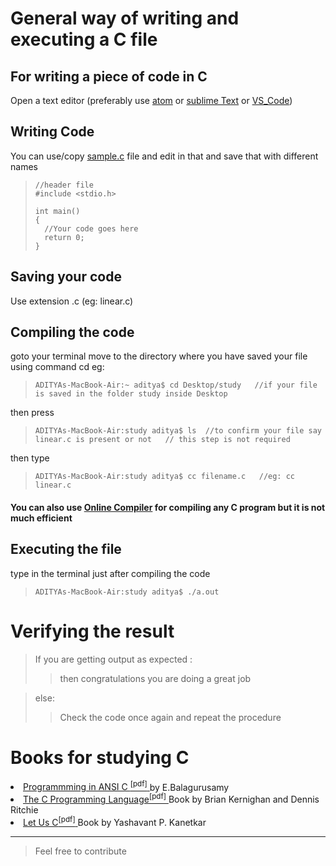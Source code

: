 # General way of writing and executing a C file
## For writing a piece of code in C
Open a text editor (preferably use [atom](https://atom.io) or [sublime Text](https://www.sublimetext.com) or [VS_Code](https://code.visualstudio.com/))

## Writing Code
You can use/copy [sample.c](https://github.com/ramanaditya/beginners/blob/master/C/sample.c) file and edit in that and save that with different names

> ```
> //header file
> #include <stdio.h>
>
> int main()
> {
>   //Your code goes here
>   return 0;
> }
> ```

## Saving your code
Use extension .c (eg: linear.c)

## Compiling the code
goto your terminal
move to the directory where you have saved your file using command cd
eg: 

>```
> ADITYAs-MacBook-Air:~ aditya$ cd Desktop/study   //if your file is saved in the folder study inside Desktop
>```
 then press 
>```
> ADITYAs-MacBook-Air:study aditya$ ls  //to confirm your file say linear.c is present or not   // this step is not required
>```

then type 

>```
>ADITYAs-MacBook-Air:study aditya$ cc filename.c   //eg: cc linear.c
>```

#### You can also use [Online Compiler](https://www.tutorialspoint.com/compile_c_online.php) for compiling any C program but it is not much efficient

## Executing the file
type in the terminal just after compiling the code

>```
>ADITYAs-MacBook-Air:study aditya$ ./a.out 
>```

# Verifying the result 
> If you are getting output as expected :
>>    then congratulations you are doing a great job

> else:
>>    Check the code once again and repeat the procedure

# Books for studying C
<li><a href="https://drive.google.com/file/d/1cF8dv_11ebyTQHVtOo6pmr15uYQdRaKI/view"> Programmming in ANSI C <sup>[pdf]</sup>  </a> by E.Balagurusamy </li>
<li><a href="http://www.dipmat.univpm.it/~demeio/public/the_c_programming_language_2.pdf"> The C Programming Language<sup>[pdf]</sup> </a> Book by Brian Kernighan and Dennis Ritchie </li> 
<li><a href="https://www.cluster2.hostgator.co.in/files/writeable/uploads/hostgator99706/file/letusc-yashwantkanetkar.pdf"> Let Us C<sup>[pdf]</sup> </a> Book by Yashavant P. Kanetkar </li>
<hr>

> Feel free to contribute
